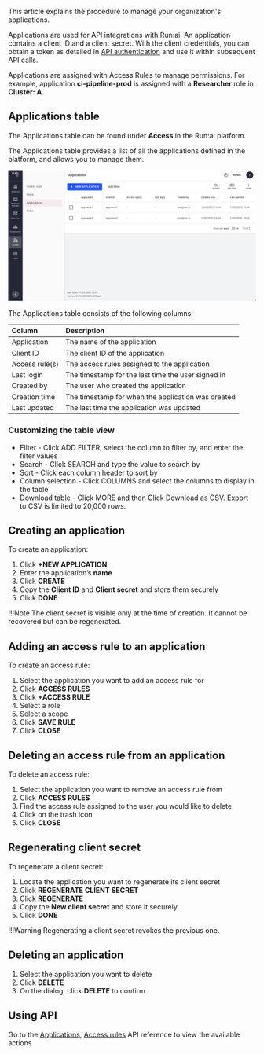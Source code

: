 This article explains the procedure to manage your organization's applications.

Applications are used for API integrations with Run:ai. An application contains a client ID and a client secret. With the client credentials, you can obtain a token as detailed in [API authentication](../developer/rest-auth.md) and use it within subsequent API calls.

Applications are assigned with Access Rules to manage permissions.
For example, application **ci-pipeline-prod** is assigned with a **Researcher** role in **Cluster: A**. 

## Applications table

The Applications table can be found under **Access** in the Run:ai platform.

The Applications table provides a list of all the applications defined in the platform, and allows you to manage them.

![](img/appstable.png)


The Applications table consists of the following columns:

| Column | Description |
| :---- | :---- |
| Application | The name of the application |
| Client ID | The client ID of the application | 
| Access rule(s) | The access rules assigned to the application |
| Last login | The timestamp for the last time the user signed in |
| Created by | The user who created the application |
| Creation time | The timestamp for when the application was created |
| Last updated | The last time the application was updated |


### Customizing the table view

* Filter \- Click ADD FILTER, select the column to filter by, and enter the filter values  
* Search \- Click SEARCH and type the value to search by  
* Sort \- Click each column header to sort by  
* Column selection \- Click COLUMNS and select the columns to display in the table  
* Download table \- Click MORE and then Click Download as CSV. Export to CSV is limited to 20,000 rows. 

## Creating an application

To create an application:

1. Click **\+NEW APPLICATION**  
2. Enter the application’s **name**  
3. Click **CREATE**  
4. Copy the **Client ID** and **Client secret** and store them securely
5. Click **DONE**

!!!Note
    The client secret is visible only at the time of creation. It cannot be recovered but can be regenerated.

## Adding an access rule to an application

To create an access rule:

1. Select the application you want to add an access rule for  
2. Click **ACCESS RULES**  
3. Click **\+ACCESS RULE**  
4. Select a role  
5. Select a scope  
6. Click **SAVE RULE**  
7. Click **CLOSE**

## Deleting an access rule from an application

To delete an access rule:

1. Select the application you want to remove an access rule from  
1. Click **ACCESS RULES**  
1. Find the access rule assigned to the user you would like to delete  
1. Click on the trash icon  
1. Click **CLOSE**

## Regenerating client secret

To regenerate a client secret:

1. Locate the application you want to regenerate its client secret 
2. Click **REGENERATE CLIENT SECRET**  
3. Click **REGENERATE**  
4. Copy the **New client secret** and store it securely
5. Click **DONE**

!!!Warning
    Regenerating a client secret revokes the previous one.


## Deleting an application

1. Select the application you want to delete  
1. Click **DELETE**  
1. On the dialog, click **DELETE** to confirm

## Using API

Go to the [Applications](https://app.run.ai/api/docs#tag/Applications), [Access rules](https://app.run.ai/api/docs#tag/Access-rules) API reference to view the available actions

